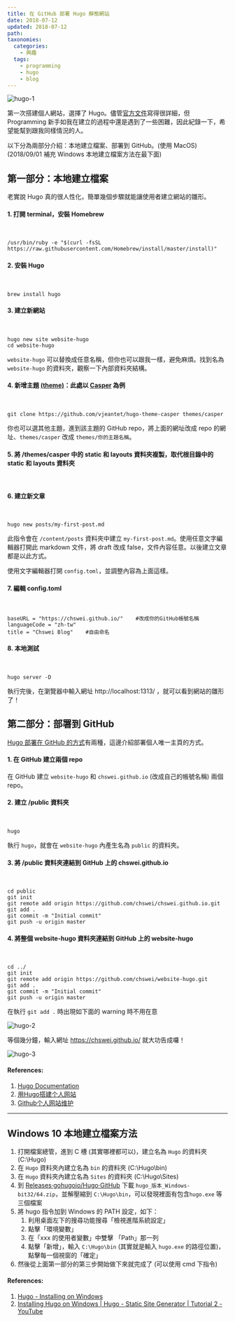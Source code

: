 ```yaml
---
title: 在 GitHub 部署 Hugo 靜態網站
date: 2018-07-12
updated: 2018-07-12
path: 
taxonomies:
  categories: 
    - 興趣
  tags: 
    - programming
    - hugo
    - blog
---
```


![hugo-1](https://drive.google.com/uc?export=view&id=1JJZzwp6iRbQ54NbrwKNA4e-1GRVjDg70)

第一次搭建個人網站，選擇了 Hugo。儘管[官方文件](https://gohugo.io/documentation/)寫得很詳細，但 Programming 新手如我在建立的過程中還是遇到了一些困難，因此紀錄一下，希望能幫到跟我同樣情況的人。

<!-- more -->

以下分為兩部分介紹：本地建立檔案、部署到 GitHub。(使用 MacOS)
(2018/09/01 補充 Windows 本地建立檔案方法在最下面)

## 第一部分：本地建立檔案

老實說 Hugo 真的很人性化，簡單幾個步驟就能讓使用者建立網站的雛形。

#### 1. 打開 terminal，安裝 Homebrew
<br>

```
/usr/bin/ruby -e "$(curl -fsSL https://raw.githubusercontent.com/Homebrew/install/master/install)"
```

#### 2. 安裝 Hugo
<br>

```
brew install hugo
```

#### 3. 建立新網站
<br>

```
hugo new site website-hugo
cd website-hugo
```

`website-hugo` 可以替換成任意名稱，但你也可以跟我一樣，避免麻煩。找到名為 `website-hugo` 的資料夾，觀察一下內部資料夾結構。

#### 4. 新增主題 [(theme)](https://themes.gohugo.io)：此處以 [Casper](https://themes.gohugo.io/casper/) 為例
<br>

```
git clone https://github.com/vjeantet/hugo-theme-casper themes/casper
```

你也可以選其他主題，進到該主題的 GitHub repo，將上面的網址改成 repo 的網址、`themes/casper` 改成 `themes/你的主題名稱`。

#### 5. 將 /themes/casper 中的 static 和 layouts 資料夾複製，取代根目錄中的 static 和 layouts 資料夾
<br>

#### 6. 建立新文章
<br>

```
hugo new posts/my-first-post.md
```

此指令會在 `/content/posts` 資料夾中建立 `my-first-post.md`。使用任意文字編輯器打開此 markdown 文件，將 draft 改成 false，文件內容任意。以後建立文章都是以此方式。

使用文字編輯器打開 `config.toml`，並調整內容為上面這樣。

#### 7. 編輯 config.toml
<br>

```
baseURL = "https://chswei.github.io/"    #改成你的GitHub帳號名稱
languageCode = "zh-tw"
title = "Chswei Blog"    #自由命名
```

#### 8. 本地測試
<br>

```
hugo server -D
```

執行完後，在瀏覽器中輸入網址 http://localhost:1313/ ，就可以看到網站的雛形了！

## 第二部分：部署到 GitHub

[Hugo 部署在 GitHub 的方式](https://gohugo.io/hosting-and-deployment/hosting-on-github/)有兩種，這邊介紹部署個人唯一主頁的方式。

#### 1. 在 GitHub 建立兩個 repo

在 GitHub 建立 `website-hugo` 和 `chswei.github.io` (改成自己的帳號名稱) 兩個 repo。

#### 2. 建立 /public 資料夾
<br>

```
hugo
```

執行 `hugo`，就會在 `website-hugo` 內產生名為 `public` 的資料夾。

#### 3. 將 /public 資料夾連結到 GitHub 上的 chswei.github.io
<br>

```
cd public
git init
git remote add origin https://github.com/chswei/chswei.github.io.git
git add .
git commit -m "Initial commit"
git push -u origin master
```

#### 4. 將整個 website-hugo 資料夾連結到 GitHub 上的 website-hugo
<br>

```
cd ../
git init
git remote add origin https://github.com/chswei/website-hugo.git
git add .
git commit -m "Initial commit"
git push -u origin master
```

在執行 `git add .` 時出現如下面的 warning 時不用在意

![hugo-2](https://drive.google.com/uc?export=view&id=1B0n1kmveax_NH1X5QP_dtNIiHcV6BHJs)

等個幾分鐘，輸入網址 https://chswei.github.io/ 就大功告成囉！

![hugo-3](https://drive.google.com/uc?export=view&id=1XzHEqNLMsT41RClyQdbD3681B-6V4rYU)

#### References:

1. [Hugo Documentation](https://gohugo.io/documentation/)
2. [用Hugo搭建个人网站](https://brent-li.github.io/post/build-personal-site-with-hugo/)
3. [Github个人网站维护](https://chengjunwang.com/note/note_archive/2016-08-03-github/)

---

## Windows 10 本地建立檔案方法
1. 打開檔案總管，進到 C 槽 (其實哪裡都可以)，建立名為 `Hugo` 的資料夾 (C:\Hugo)
2. 在 `Hugo` 資料夾內建立名為 `bin` 的資料夾 (C:\Hugo\bin)
3. 在 `Hugo` 資料夾內建立名為 `Sites` 的資料夾 (C:\Hugo\Sites)
4. 到 [Releases·gohugoio/Hugo·GitHub](https://github.com/gohugoio/hugo/releases) 下載 `hugo_版本_Windows-bit32/64.zip`，並解壓縮到 `C:\Hugo\bin`，可以發現裡面有包含`hugo.exe` 等三個檔案
5. 將 hugo 指令加到 Windows 的 PATH 設定，如下：
	1. 利用桌面左下的搜尋功能搜尋「檢視進階系統設定」
	2. 點擊「環境變數」
	3. 在「xxx 的使用者變數」中雙擊 「Path」那一列
	4. 點擊「新增」，輸入 `C:\Hugo\bin` (其實就是輸入 `hugo.exe` 的路徑位置)，點擊每一個視窗的「確定」
6. 然後從上面第一部分的第三步開始做下來就完成了 (可以使用 cmd 下指令)

#### References:
1. [Hugo - Installing on Windows](https://bwaycer.github.io/hugo_tutorial.hugo/tutorials/installing-on-windows/)
2. [Installing Hugo on Windows | Hugo - Static Site Generator | Tutorial 2 - YouTube](https://www.youtube.com/watch?v=G7umPCU-8xc&list=PLLAZ4kZ9dFpOnyRlyS-liKL5ReHDcj4G3&index=2)